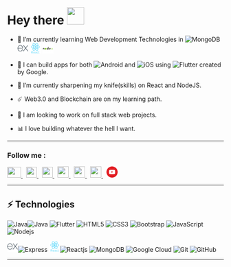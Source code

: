 <h1 align="left">Hey there <img src="https://user-images.githubusercontent.com/64174995/139855608-7ac5f1a6-62ee-4b85-b990-1d7eed65ffda.gif" width="40px" height ="40px"/></h1> 

- 🌱 I’m currently learning Web Development Technologies in <img src="https://github.com/mongodb-js/leaf/blob/master/dist/mongodb-leaf_32x32.png" alt="MongoDB" width="25" height="25" /><img src="https://github.com/Berkmann18/Berkmann18/blob/master/assets/express.svg" alt="Express" width="25" height="25" /> <img src="https://raw.githubusercontent.com/devicons/devicon/master/icons/react/react-original-wordmark.svg" alt="react" width="25" height="25" /> <img src="https://raw.githubusercontent.com/devicons/devicon/master/icons/nodejs/nodejs-original-wordmark.svg" alt="nodejs" width="25" height="25" />

- 🍃 I can build apps for both <img src="https://edent.github.io/SuperTinyIcons/images/svg/android.svg" alt="Android" width="25" height="25" /> and  <img src="https://edent.github.io/SuperTinyIcons/images/svg/apple.svg" alt="iOS" width="25" height="25" />  using <img src="https://edent.github.io/SuperTinyIcons/images/svg/flutter.svg" alt="Flutter" width="25" height="25" /> created by Google.

- 🔭 I’m currently sharpening my knife(skills) on React and NodeJS.

- ☄️ Web3.0 and Blockchain are on my learning path.

-  🤖 I am looking to work on full stack web projects.

- :bar_chart: I love building whatever the hell I want.

<!-- <hr>

<p> 
📫  Born in Odisha, India <img src="https://github.com/stevenrskelton/flag-icon/blob/master/svg/country-squared/in.svg" width="13"/>
<br>
📌  Living in Berhampur, India <img src="https://github.com/stevenrskelton/flag-icon/blob/master/svg/country-squared/in.svg" width="13"/>
</p> -->

<hr>

<h3 align="left"> Follow me :</h3>
<!--  linkedin -->
<a href="https://www.linkedin.com/in/anshumanbisoyi/">
<img src="https://user-images.githubusercontent.com/64174995/174016258-b0200beb-2d4e-4ae9-aaef-343e093dd156.png" width="32px" height ="25px"/>
</a>
&nbsp;
<!--  google -->
<a href="mailto:careers.anshumanbisoyi@gmail.com">
<img src="https://user-images.githubusercontent.com/64174995/174017151-9b4ff81f-894e-40f2-84ef-95c47eb0f557.png" width="25px" height ="25px"/>
</a>
&nbsp;
<!--  stackoverflow -->
<a href="https://stackoverflow.com/users/14385914/skillz">
<img src="https://user-images.githubusercontent.com/64174995/174018102-b62cb9d7-41c3-4936-92a0-c4e8600b486d.png" width="25px" height ="25px"/>
</a>
&nbsp;
<!--  instagram -->
<a href="https://instagram.com/anshumanbisoyi?igshid=YmMyMTA2M2Y=">
<img src="https://user-images.githubusercontent.com/64174995/174016472-c114ca43-7220-4933-a424-be3f7978bc8b.png" width="26px" height ="26px"/>
</a>
&nbsp;
<!--  leetcode -->
<a href="https://leetcode.com/anshumanbisoyi/">
<img src="https://user-images.githubusercontent.com/64174995/174022729-6bc0cd8d-07fc-4277-970a-1ff7eaa6b04b.png" width="26px" height ="26px"/>
</a>
&nbsp;
<!--  hackerank -->
<a href="https://www.hackerrank.com/anshumanbisoyi">
<img src="https://user-images.githubusercontent.com/64174995/174022046-3df8ea38-613d-4469-b2db-64917fe1bbec.png" width="26px" height ="26px"/>
</a>
&nbsp;
<!--  Youtube -->
<a href="https://www.youtube.com/anshumanbisoyi">
<img src="https://github.com/anshumanbisoyi/Apple-Newsletter/blob/master/public/images/movie.svg" width="26px" height ="26px"/>
</a> 
</div>



<!--## Follow Me

[![GitHub](https://img.shields.io/badge/-GitHub-181717?style=flat-square&logo=github&logoColor=white&link=https://github.com/anshumanbisoyi)](https://github.com/anshumanbisoyi)
[![Gmail Badge](https://img.shields.io/badge/-careers.anshumanbisoyi@gmail.com-c14438?style=flat-square&logo=Gmail&logoColor=white&link=mailto:careers.anshumanbisoyi@gmail.com)](mailto:careers.anshumanbisoyi@gmail.com)
[![Linkedin Badge](https://img.shields.io/badge/-anshumanbisoyi-blue?style=flat-square&logo=Linkedin&logoColor=white&link=https://www.linkedin.com/in/anshumanbisoyi/)](https://www.linkedin.com/in/anshumanbisoyi/)
[![Twitter Badge](https://img.shields.io/badge/-@anshumanbisoyi-00acee?style=flat&logo=Twitter&logoColor=white)](https://twitter.com/intent/follow?screen_name=anshumanbisoyi "Follow on Twitter")
[![Youtube Badge](https://img.shields.io/badge/-Youtube-c14438?style=flat&logo=Youtube&logoColor=white)](https://www.youtube.com/anshumanbisoyi "Subscribe my Channel") -->

<hr>

## ⚡ Technologies
<img src="https://edent.github.io/SuperTinyIcons/images/svg/java.svg" alt="Java" width="25" height="25" />![Java](https://img.shields.io/badge/-Java-black?style=flat-square&logo=java)
![Flutter](https://img.shields.io/badge/-flutter-black?style=flat-square&logo=flutter)
![HTML5](https://img.shields.io/badge/-HTML5-E34F26?style=flat-square&logo=html5&logoColor=white)
![CSS3](https://img.shields.io/badge/-CSS3-1572B6?style=flat-square&logo=css3)
![Bootstrap](https://img.shields.io/badge/-Bootstrap-563D7C?style=flat-square&logo=bootstrap)
![JavaScript](https://img.shields.io/badge/-JavaScript-black?style=flat-square&logo=javascript)
![Nodejs](https://img.shields.io/badge/-Nodejs-black?style=flat-square&logo=Node.js)

<img src="https://github.com/Berkmann18/Berkmann18/blob/master/assets/express.svg" alt="Express" width="25" height="25" />![Express](https://img.shields.io/badge/-Expressjs-black?style=flat-square&logo=Express.js)
<img src="https://raw.githubusercontent.com/devicons/devicon/master/icons/react/react-original-wordmark.svg" alt="react" width="25" height="25" />![Reactjs](https://img.shields.io/badge/-Reactjs-black?style=flat-square&logo=React.js)
![MongoDB](https://img.shields.io/badge/-MongoDB-black?style=flat-square&logo=mongodb)
![Google Cloud](https://img.shields.io/badge/Google%20Cloud-black?style=flat-square&logo=google-cloud)
![Git](https://img.shields.io/badge/-Git-black?style=flat-square&logo=git)
![GitHub](https://img.shields.io/badge/-GitHub-181717?style=flat-square&logo=github)


<hr>
